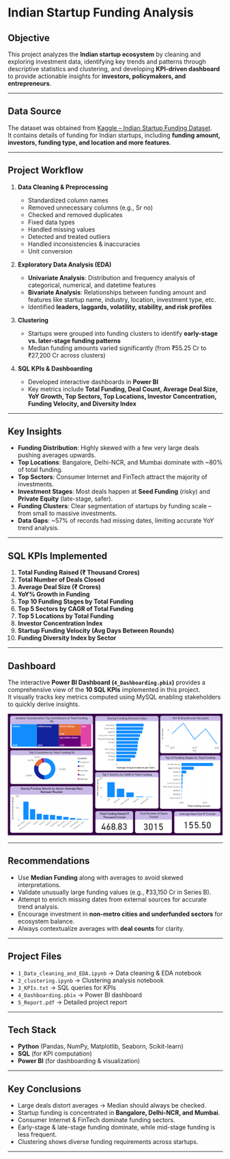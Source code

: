 # Indian Startup Funding Analysis 

## Objective
This project analyzes the **Indian startup ecosystem** by cleaning and exploring investment data, identifying key trends and patterns through descriptive statistics and clustering, and developing **KPI-driven dashboard** to provide actionable insights for **investors, policymakers, and entrepreneurs**.

---

## Data Source
The dataset was obtained from [Kaggle – Indian Startup Funding Dataset](https://www.kaggle.com/datasets/sudalairajkumar/indian-startup-funding).  
It contains details of funding for Indian startups, including **funding amount, investors, funding type, and location and more features**.

---

## Project Workflow
1. **Data Cleaning & Preprocessing**
   - Standardized column names
   - Removed unnecessary columns (e.g., Sr no)
   - Checked and removed duplicates
   - Fixed data types
   - Handled missing values
   - Detected and treated outliers
   - Handled inconsistencies & inaccuracies
   - Unit conversion

2. **Exploratory Data Analysis (EDA)**
   - **Univariate Analysis**: Distribution and frequency analysis of categorical, numerical, and datetime features
   - **Bivariate Analysis**: Relationships between funding amount and features like startup name, industry, location, investment type, etc.
   - Identified **leaders, laggards, volatility, stability, and risk profiles**

3. **Clustering**
   - Startups were grouped into funding clusters to identify **early-stage vs. later-stage funding patterns**
   - Median funding amounts varied significantly (from ₹55.25 Cr to ₹27,200 Cr across clusters)

4. **SQL KPIs & Dashboarding**
   - Developed interactive dashboards in **Power BI**
   - Key metrics include **Total Funding, Deal Count, Average Deal Size, YoY Growth, Top Sectors, Top Locations, Investor Concentration, Funding Velocity, and Diversity Index**

---

## Key Insights
- **Funding Distribution**: Highly skewed with a few very large deals pushing averages upwards.
- **Top Locations**: Bangalore, Delhi-NCR, and Mumbai dominate with ~80% of total funding.
- **Top Sectors**: Consumer Internet and FinTech attract the majority of investments.
- **Investment Stages**: Most deals happen at **Seed Funding** (risky) and **Private Equity** (late-stage, safer).
- **Funding Clusters**: Clear segmentation of startups by funding scale – from small to massive investments.
- **Data Gaps**: ~57% of records had missing dates, limiting accurate YoY trend analysis.

---

## SQL KPIs Implemented
1. **Total Funding Raised (₹ Thousand Crores)**
2. **Total Number of Deals Closed**
3. **Average Deal Size (₹ Crores)**
4. **YoY% Growth in Funding**
5. **Top 10 Funding Stages by Total Funding**
6. **Top 5 Sectors by CAGR of Total Funding**
7. **Top 5 Locations by Total Funding**
8. **Investor Concentration Index**
9. **Startup Funding Velocity (Avg Days Between Rounds)**
10. **Funding Diversity Index by Sector**
---

## Dashboard
The interactive **Power BI Dashboard (`4_Dashboarding.pbix`)** provides a comprehensive view of the **10 SQL KPIs** implemented in this project.  
It visually tracks key metrics computed using MySQL enabling stakeholders to quickly derive insights.  

![Power BI Dashboard](./assets/dash_ss.png)

---

## Recommendations
- Use **Median Funding** along with averages to avoid skewed interpretations.
- Validate unusually large funding values (e.g., ₹33,150 Cr in Series B).
- Attempt to enrich missing dates from external sources for accurate trend analysis.
- Encourage investment in **non-metro cities and underfunded sectors** for ecosystem balance.
- Always contextualize averages with **deal counts** for clarity.

---

## Project Files
- `1_Data_cleaning_and_EDA.ipynb` → Data cleaning & EDA notebook
- `2_clustering.ipynb` → Clustering analysis notebook
- `3_KPIs.txt` → SQL queries for KPIs
- `4_Dashboarding.pbix` → Power BI dashboard
- `5_Report.pdf` → Detailed project report

---

## Tech Stack
- **Python** (Pandas, NumPy, Matplotlib, Seaborn, Scikit-learn)
- **SQL** (for KPI computation)
- **Power BI** (for dashboarding & visualization)
---

## Key Conclusions
- Large deals distort averages → Median should always be checked.  
- Startup funding is concentrated in **Bangalore, Delhi-NCR, and Mumbai**.  
- Consumer Internet & FinTech dominate funding sectors.  
- Early-stage & late-stage funding dominate, while mid-stage funding is less frequent.  
- Clustering shows diverse funding requirements across startups.  
---


